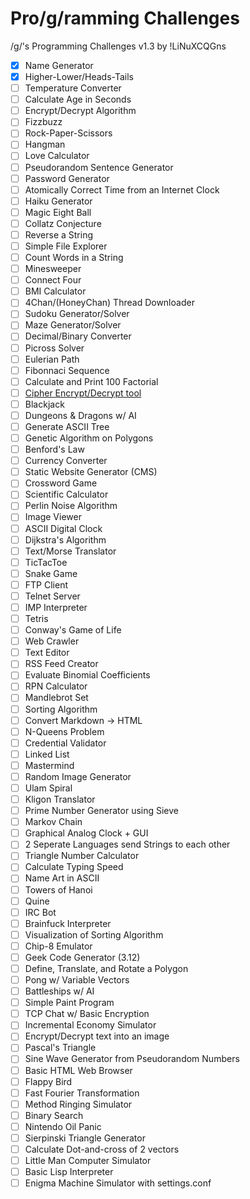 # Pro/g/ramming Challenges
/g/'s Programming Challenges v1.3 by !LiNuXCQGns

- [X] Name Generator
- [X] Higher-Lower/Heads-Tails
- [ ] Temperature Converter
- [ ] Calculate Age in Seconds
- [ ] Encrypt/Decrypt Algorithm
- [ ] Fizzbuzz
- [ ] Rock-Paper-Scissors
- [ ] Hangman
- [ ] Love Calculator
- [ ] Pseudorandom Sentence Generator
- [ ] Password Generator
- [ ] Atomically Correct Time from an Internet Clock
- [ ] Haiku Generator
- [ ] Magic Eight Ball
- [ ] Collatz Conjecture
- [ ] Reverse a String
- [ ] Simple File Explorer
- [ ] Count Words in a String
- [ ] Minesweeper
- [ ] Connect Four
- [ ] BMI Calculator
- [ ] 4Chan/(HoneyChan) Thread Downloader
- [ ] Sudoku Generator/Solver
- [ ] Maze Generator/Solver
- [ ] Decimal/Binary Converter
- [ ] Picross Solver
- [ ] Eulerian Path
- [ ] Fibonnaci Sequence
- [ ] Calculate and Print 100 Factorial
- [ ] [Cipher Encrypt/Decrypt tool](http://www.rumpkin.com/tools/cipher)
- [ ] Blackjack
- [ ] Dungeons & Dragons w/ AI
- [ ] Generate ASCII Tree
- [ ] Genetic Algorithm on Polygons
- [ ] Benford's Law
- [ ] Currency Converter
- [ ] Static Website Generator (CMS)
- [ ] Crossword Game
- [ ] Scientific Calculator
- [ ] Perlin Noise Algorithm
- [ ] Image Viewer
- [ ] ASCII Digital Clock
- [ ] Dijkstra's Algorithm
- [ ] Text/Morse Translator
- [ ] TicTacToe
- [ ] Snake Game
- [ ] FTP Client
- [ ] Telnet Server
- [ ] IMP Interpreter
- [ ] Tetris
- [ ] Conway's Game of Life
- [ ] Web Crawler
- [ ] Text Editor
- [ ] RSS Feed Creator
- [ ] Evaluate Binomial Coefficients
- [ ] RPN Calculator
- [ ] Mandlebrot Set
- [ ] Sorting Algorithm
- [ ] Convert Markdown -> HTML
- [ ] N-Queens Problem
- [ ] Credential Validator
- [ ] Linked List
- [ ] Mastermind
- [ ] Random Image Generator
- [ ] Ulam Spiral
- [ ] Kligon Translator
- [ ] Prime Number Generator using Sieve
- [ ] Markov Chain
- [ ] Graphical Analog Clock + GUI
- [ ] 2 Seperate Languages send Strings to each other
- [ ] Triangle Number Calculator
- [ ] Calculate Typing Speed
- [ ] Name Art in ASCII
- [ ] Towers of Hanoi
- [ ] Quine
- [ ] IRC Bot
- [ ] Brainfuck Interpreter
- [ ] Visualization of Sorting Algorithm
- [ ] Chip-8 Emulator
- [ ] Geek Code Generator (3.12)
- [ ] Define, Translate, and Rotate a Polygon
- [ ] Pong w/ Variable Vectors
- [ ] Battleships w/ AI
- [ ] Simple Paint Program
- [ ] TCP Chat w/ Basic Encryption
- [ ] Incremental Economy Simulator
- [ ] Encrypt/Decrypt text into an image
- [ ] Pascal's Triangle
- [ ] Sine Wave Generator from Pseudorandom Numbers
- [ ] Basic HTML Web Browser
- [ ] Flappy Bird
- [ ] Fast Fourier Transformation
- [ ] Method Ringing Simulator
- [ ] Binary Search
- [ ] Nintendo Oil Panic
- [ ] Sierpinski Triangle Generator
- [ ] Calculate Dot-and-cross of 2 vectors
- [ ] Little Man Computer Simulator
- [ ] Basic Lisp Interpreter
- [ ] Enigma Machine Simulator with settings.conf
